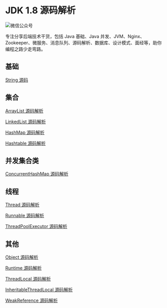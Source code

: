 # JDK 1.8 源码解析

![微信公众号](https://img-blog.csdnimg.cn/20200110151256933.png)

专注分享后端技术干货，包括 Java 基础、Java 并发、JVM、Nginx、Zookeeper、微服务、消息队列、源码解析、数据库、设计模式、面经等，助你编程之路少走弯路。

## 基础

<a href="https://github.com/JianTW/JDKSourceCode1.8/blob/master/src/java/lang/String.java">String 源码</a>

## 集合

<a href="https://github.com/JianTW/JDKSourceCode1.8/blob/master/src/java/util/ArrayList.java">ArrayList 源码解析</a>

<a href="https://github.com/JianTW/JDKSourceCode1.8/blob/master/src/java/util/LinkedList.java">LinkedList 源码解析</a>

<a href="https://github.com/JianTW/JDKSourceCode1.8/blob/master/src/java/util/HashMap.java">HashMap 源码解析</a>

<a href="https://github.com/JianTW/JDKSourceCode1.8/blob/master/src/java/util/Hashtable.java">Hashtable 源码解析</a>

## 并发集合类

<a href="https://github.com/JianTW/JDKSourceCode1.8/blob/master/src/java/util/concurrent/ConcurrentHashMap.java">ConcurrentHashMap 源码解析</a>

## 线程

<a href="https://github.com/JianTW/JDKSourceCode1.8/blob/master/src/java/lang/Thread.java">Thread 源码解析</a>

<a href="https://github.com/JianTW/JDKSourceCode1.8/blob/master/src/java/lang/Runnable.java">Runnable 源码解析</a>

<a href="https://github.com/JianTW/JDKSourceCode1.8/blob/master/src/java/util/concurrent/ThreadPoolExecutor.java">ThreadPoolExecutor 源码解析</a>

## 其他

<a href="https://github.com/JianTW/JDKSourceCode1.8/blob/master/src/java/lang/Object.java">Object 源码解析</a>

<a href="https://github.com/JianTW/JDKSourceCode1.8/blob/master/src/java/lang/Runtime.java">Runtime 源码解析</a>

<a href="https://github.com/JianTW/JDKSourceCode1.8/blob/master/src/java/lang/ThreadLocal.java">ThreadLocal 源码解析</a>

<a href="https://github.com/JianTW/JDKSourceCode1.8/blob/master/src/java/lang/InheritableThreadLocal.java">InheritableThreadLocal 源码解析</a>

<a href="https://github.com/JianTW/JDKSourceCode1.8/blob/master/src/java/lang/ref/WeakReference.java">WeakReference 源码解析</a>
